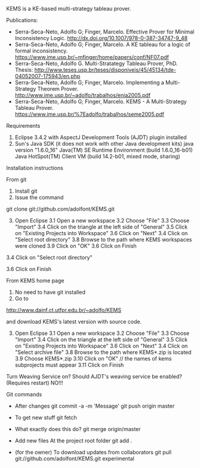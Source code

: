 KEMS is a KE-based multi-strategy tableau prover.


Publications:
- Serra-Seca-Neto, Adolfo G; Finger, Marcelo. Effective Prover for Minimal Inconsistency Logic. http://dx.doi.org/10.1007/978-0-387-34747-9_48
- Serra-Seca-Neto, Adolfo G; Finger, Marcelo.  A KE tableau for a logic of formal inconsistency. https://www.ime.usp.br/~mfinger/home/papers/conf/NF07.pdf
- Serra-Seca-Neto, Adolfo G. Multi-Stratategy Tableau Prover, PhD. Thesis: http://www.teses.usp.br/teses/disponiveis/45/45134/tde-04052007-175943/en.php
- Serra-Seca-Neto, Adolfo G; Finger, Marcelo. Implementing a Multi-Strategy Theorem Prover. http://www.ime.usp.br/~adolfo/trabalhos/enia2005.pdf
- Serra-Seca-Neto, Adolfo G; Finger, Marcelo. KEMS - A Multi-Strategy Tableau Prover.  https://www.ime.usp.br/%7Eadolfo/trabalhos/seme2005.pdf


Requirements

1. Eclipse 3.4.2 with AspectJ Development Tools (AJDT) plugin installed
2. Sun's Java SDK (it does not work with other Java development kits)
	java version "1.6.0_16"
	Java(TM) SE Runtime Environment (build 1.6.0_16-b01)
	Java HotSpot(TM) Client VM (build 14.2-b01, mixed mode, sharing)


Installation instructions

From git

1. Install git
2. Issue the command

git clone git://github.com/adolfont/KEMS.git

3. Open Eclipse
 3.1 Open a new workspace
 3.2 Choose "File"
 3.3 Choose "Import"
 3.4 Click on the triangle at the left side of "General"
 3.5 Click on "Existing Projects into Workspace" 
 3.6 Click on "Next"
 3.4 Click on "Select root directory"
 3.8 Browse to the path where KEMS workspaces were cloned
 3.9 Click on "OK"
 3.6 Click on Finish


 3.4 Click on "Select root directory"
 

 3.6 Click on Finish

From KEMS home page

1. No need to have git installed
2. Go to 

http://www.dainf.ct.utfpr.edu.br/~adolfo/KEMS

and download KEMS's latest version with source code.

3. Open Eclipse
 3.1 Open a new workspace
 3.2 Choose "File"
 3.3 Choose "Import"
 3.4 Click on the triangle at the left side of "General"
 3.5 Click on "Existing Projects into Workspace" 
 3.6 Click on "Next"
 3.4 Click on "Select archive file"
 3.8 Browse to the path where KEMS*.zip is located
 3.9 Choose KEMS*.zip
 3.10 Click on "OK"
     // the names of kems subprojects must appear
 3.11 Click on Finish

Turn Weaving Service on?
Should AJDT's weaving service be enabled? (Requires restart)
NO!!!

Git commands


- After changes
git commit -a -m 'Message'
git push origin master

- To get new stuff
git fetch

- What exactly does this do?
git merge origin/master

- Add new files
At the project root folder
git add .



- (for the owner) To download updates from collaborators
  git pull git://github.com/adolfont/KEMS.git experimental
